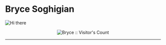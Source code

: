 # Bryce Soghigian


![Hi there](https://media.licdn.com/dms/image/D5616AQGrBs4w0vib5w/profile-displaybackgroundimage-shrink_350_1400/0/1696583233665?e=1703721600&v=beta&t=QYwRAE4bPcdiTbEL34jdhi14Jw6EJJiYNcGHh48y8IE)


<p align="center"><img src="https://profile-counter.glitch.me/{Bryce-Soghigian}/count.svg" alt="Bryce :: Visitor's Count" /></p>

---

